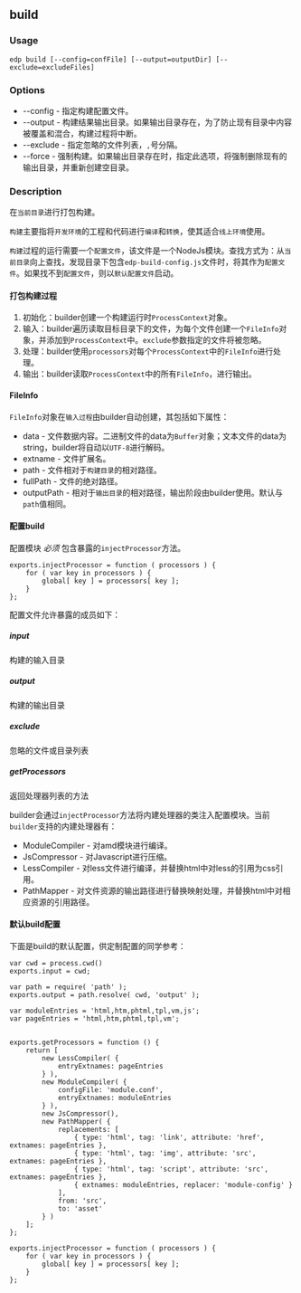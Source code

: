build
---------

### Usage

    edp build [--config=confFile] [--output=outputDir] [--exclude=excludeFiles]

### Options

+ --config - 指定构建配置文件。
+ --output - 构建结果输出目录。如果输出目录存在，为了防止现有目录中内容被覆盖和混合，构建过程将中断。
+ --exclude - 指定忽略的文件列表，`,`号分隔。
+ --force - 强制构建。如果输出目录存在时，指定此选项，将强制删除现有的输出目录，并重新创建空目录。

### Description

在`当前目录`进行打包构建。

`构建`主要指将`开发环境`的工程和代码进行`编译`和`转换`，使其适合`线上环境`使用。

`构建`过程的运行需要一个`配置文件`，该文件是一个NodeJs模块。查找方式为：从`当前目录`向上查找，发现目录下包含`edp-build-config.js`文件时，将其作为`配置文件`。如果找不到`配置文件`，则以`默认配置文件`启动。

#### 打包构建过程

1. 初始化：builder创建一个构建运行时`ProcessContext`对象。
2. 输入：builder遍历读取目标目录下的文件，为每个文件创建一个`FileInfo`对象，并添加到`ProcessContext`中。`exclude`参数指定的文件将被忽略。
3. 处理：builder使用`processors`对每个`ProcessContext`中的`FileInfo`进行处理。
4. 输出：builder读取`ProcessContext`中的所有`FileInfo`，进行输出。

#### FileInfo

`FileInfo`对象在`输入过程`由builder自动创建，其包括如下属性：

+ data - 文件数据内容。二进制文件的data为`Buffer`对象；文本文件的data为string，builder将自动以`UTF-8`进行解码。
+ extname - 文件扩展名。
+ path - 文件相对于`构建目录`的相对路径。
+ fullPath - 文件的绝对路径。
+ outputPath - 相对于`输出目录`的相对路径，输出阶段由builder使用。默认与`path`值相同。

#### 配置build

配置模块 *必须* 包含暴露的`injectProcessor`方法。

    exports.injectProcessor = function ( processors ) {
        for ( var key in processors ) {
            global[ key ] = processors[ key ];
        }
    };

配置文件允许暴露的成员如下：

##### input 

构建的输入目录

##### output 

构建的输出目录

##### exclude

忽略的文件或目录列表

##### getProcessors

返回处理器列表的方法

builder会通过`injectProcessor`方法将内建处理器的类注入配置模块。当前`builder`支持的内建处理器有：

+ ModuleCompiler - 对amd模块进行编译。
+ JsCompressor - 对Javascript进行压缩。
+ LessCompiler - 对less文件进行编译，并替换html中对less的引用为css引用。
+ PathMapper - 对文件资源的输出路径进行替换映射处理，并替换html中对相应资源的引用路径。

#### 默认build配置

下面是build的默认配置，供定制配置的同学参考：

    var cwd = process.cwd()
    exports.input = cwd;

    var path = require( 'path' );
    exports.output = path.resolve( cwd, 'output' );

    var moduleEntries = 'html,htm,phtml,tpl,vm,js';
    var pageEntries = 'html,htm,phtml,tpl,vm';


    exports.getProcessors = function () {
        return [ 
            new LessCompiler( {
                entryExtnames: pageEntries
            } ), 
            new ModuleCompiler( {
                configFile: 'module.conf',
                entryExtnames: moduleEntries
            } ), 
            new JsCompressor(), 
            new PathMapper( {
                replacements: [
                    { type: 'html', tag: 'link', attribute: 'href', extnames: pageEntries },
                    { type: 'html', tag: 'img', attribute: 'src', extnames: pageEntries },
                    { type: 'html', tag: 'script', attribute: 'src', extnames: pageEntries },
                    { extnames: moduleEntries, replacer: 'module-config' }
                ],
                from: 'src',
                to: 'asset'
            } ) 
        ];
    };

    exports.injectProcessor = function ( processors ) {
        for ( var key in processors ) {
            global[ key ] = processors[ key ];
        }
    };

